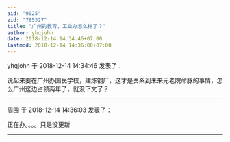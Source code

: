 ```yaml
---
aid: "9025"
zid: "785327"
title: "广州的教育，工业办怎么样了？"
author: yhqjohn
date: 2018-12-14 14:34:46+07:00
lastmod: 2018-12-14 14:36:00+07:00
---
```


yhqjohn 于 2018-12-14 14:34:46 发表了：

说起来要在广州办国民学校，建炼钢厂，这才是关系到未来元老院命脉的事情，怎么广州这边占领两年了，就没下文了？

---

周围 于 2018-12-14 14:36:03 发表了：

正在办。。。。只是没更新

---
